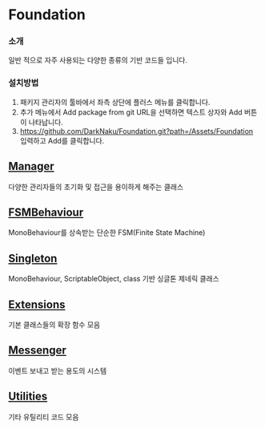 # Foundation

### 소개
일반 적으로 자주 사용되는 다양한 종류의 기반 코드들 입니다.

### 설치방법
1. 패키지 관리자의 툴바에서 좌측 상단에 플러스 메뉴를 클릭합니다.
2. 추가 메뉴에서 Add package from git URL을 선택하면 텍스트 상자와 Add 버튼이 나타납니다.
3. https://github.com/DarkNaku/Foundation.git?path=/Assets/Foundation 입력하고 Add를 클릭합니다.

[Manager](https://github.com/DarkNaku/Foundation/tree/main/Assets/Foundation/Runtime/Manager)
-
다양한 관리자들의 초기화 및 접근을 용이하게 해주는 클래스

[FSMBehaviour](https://github.com/DarkNaku/Foundation/tree/main/Assets/Foundation/Runtime/FSMBehaviour)
-
MonoBehaviour를 상속받는 단순한 FSM(Finite State Machine)

[Singleton](https://github.com/DarkNaku/Foundation/Atree/main/Assets/Foundation/Runtime/Singleton)
-
MonoBehaviour, ScriptableObject, class 기반 싱글톤 제네릭 클래스

[Extensions](https://github.com/DarkNaku/Foundation/Atree/main/Assets/Foundation/Runtime/Extensions)
-
기본 클래스들의 확장 함수 모음

[Messenger](https://github.com/DarkNaku/Foundation/Atree/main/Assets/Foundation/Runtime/Messenger)
-
이벤트 보내고 받는 용도의 시스템

[Utilities](https://github.com/DarkNaku/Foundation/Atree/main/Assets/Foundation/Runtime/Utilities)
-
기타 유틸리티 코드 모음
